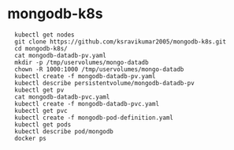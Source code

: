 # mongodb-k8s

      kubectl get nodes
      git clone https://github.com/ksravikumar2005/mongodb-k8s.git
      cd mongodb-k8s/
      cat mongodb-datadb-pv.yaml 
      mkdir -p /tmp/uservolumes/mongo-datadb
      chown -R 1000:1000 /tmp/uservolumes/mongo-datadb
      kubectl create -f mongodb-datadb-pv.yaml 
      kubectl describe persistentvolume/mongodb-datadb-pv
      kubectl get pv
      cat mongodb-datadb-pvc.yaml 
      kubectl create -f mongodb-datadb-pvc.yaml 
      kubectl get pvc
      kubectl create -f mongodb-pod-definition.yaml 
      kubectl get pods
      kubectl describe pod/mongodb
      docker ps
